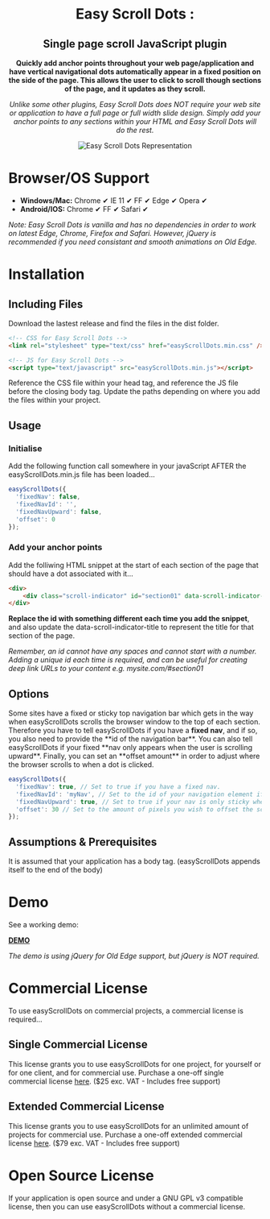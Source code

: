<h1 align="center">Easy Scroll Dots :</h1>
<h2 align="center">Single page scroll JavaScript plugin</h2>
<p align="center"><strong>Quickly add anchor points throughout your web page/application and have vertical navigational dots automatically appear in a fixed position on the side of the page. This allows the user to click to scroll though sections of the page, and it updates as they scroll.</strong></p>
<p align="center"><em>Unlike some other plugins, Easy Scroll Dots does NOT require your web site or application to have a full page or full width slide design. Simply add your anchor points to any sections within your HTML and Easy Scroll Dots will do the rest.</em></p>
<p align="center"><img src="https://i.ibb.co/f4xMbHx/easy-Scroll-Dots-representation.jpg" alt="Easy Scroll Dots Representation" /></p>

# Browser/OS Support

<ul>
  <li><strong>Windows/Mac:</strong> Chrome &#10004; IE 11 &#10004; FF &#10004; Edge &#10004; Opera &#10004;</li>
  <li><strong>Android/IOS:</strong> Chrome &#10004; FF &#10004; Safari &#10004;</li>
</ul>
<p><em>Note: Easy Scroll Dots is vanilla and has no dependencies in order to work on latest Edge, Chrome, Firefox and Safari. However, jQuery is recommended if you need consistant and smooth animations on Old Edge.</em></p> 

# Installation

## Including Files

<p>Download the lastest release and find the files in the dist folder.</p>

```html
<!-- CSS for Easy Scroll Dots -->
<link rel="stylesheet" type="text/css" href="easyScrollDots.min.css" />

<!-- JS for Easy Scroll Dots -->
<script type="text/javascript" src="easyScrollDots.min.js"></script>
```

<p>Reference the CSS file within your head tag, and reference the JS file before the closing body tag. Update the paths depending on where you add the files within your project.</p>

## Usage

### Initialise

<p>Add the following function call somewhere in your javaScript AFTER the easyScrollDots.min.js file has been loaded...</p>

```javascript
easyScrollDots({
  'fixedNav': false,
  'fixedNavId': '',
  'fixedNavUpward': false,
  'offset': 0
});
```

### Add your anchor points

<p>Add the folliwing HTML snippet at the start of each section of the page that should have a dot associated with it...</p>

```html
<div>
    <div class="scroll-indicator" id="section01" data-scroll-indicator-title="Hello World"></div>
</div>
```

<p><strong>Replace the id with something different each time you add the snippet</strong>, and also update the data-scroll-indicator-title to represent the title for that section of the page.</p>

<p><em>Remember, an id cannot have any spaces and cannot start with a number. Adding a unique id each time is required, and can be useful for creating deep link URLs to your content e.g. mysite.com/#section01</em></p>

## Options

<p>Some sites have a fixed or sticky top navigation bar which gets in the way when easyScrollDots scrolls the browser window to the top of each section. Therefore you have to tell easyScrollDots if you have a <strong>fixed nav</strong>, and if so, you also need to provide the **id of the navigation bar**. You can also tell easyScrollDots if your fixed **nav only appears when the user is scrolling upward**. Finally, you can set an **offset amount** in order to adjust where the browser scrolls to when a dot is clicked.</p>

```javascript
easyScrollDots({
  'fixedNav': true, // Set to true if you have a fixed nav.
  'fixedNavId': 'myNav', // Set to the id of your navigation element if 'fixedNav' is true (easyScrollDots will measure the height of the element).
  'fixedNavUpward': true, // Set to true if your nav is only sticky when the user is scrolling up (requires 'fixedNav' to be true and 'fixedNavId' to be a value).
  'offset': 30 // Set to the amount of pixels you wish to offset the scroll amount by.
});
```

## Assumptions & Prerequisites

It is assumed that your application has a body tag. (easyScrollDots appends itself to the end of the body)

# Demo

<p>See a working demo:</p>

<strong><a href="https://easyscrolldots.primmis.com/" target="_blank">DEMO</a></strong>

<p><em>The demo is using jQuery for Old Edge support, but jQuery is NOT required.</em></p>

# Commercial License

<p>To use easyScrollDots on commercial projects, a commercial license is required...</p>

## Single Commercial License

<p>This license grants you to use easyScrollDots for one project, for yourself or for one client, and for commercial use. Purchase a one-off single commercial license <a href="https://gum.co/TdtEX" target="_blank">here</a>. ($25 exc. VAT - Includes free support)</p>

## Extended Commercial License

<p>This license grants you to use easyScrollDots for an unlimited amount of projects for commercial use. Purchase a one-off extended commercial license <a href="https://gum.co/NGfmlw" target="_blank">here</a>. ($79 exc. VAT - Includes free support)</p>

# Open Source License

<p>If your application is open source and under a GNU GPL v3 compatible license, then you can use easyScrollDots without a commercial license.</p>
